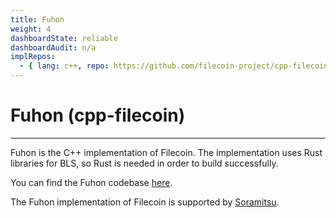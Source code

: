 ```yaml
---
title: Fuhon
weight: 4
dashboardState: reliable
dashboardAudit: n/a
implRepos: 
  - { lang: c++, repo: https://github.com/filecoin-project/cpp-filecoin }
---
```


# Fuhon (cpp-filecoin)
---

Fuhon is the C++ implementation of Filecoin. The implementation uses Rust libraries for BLS, so Rust is needed in order to build successfully.

You can find the Fuhon codebase [here](https://github.com/filecoin-project/cpp-filecoin).

The Fuhon implementation of Filecoin is supported by [Soramitsu](https://soramitsu.co.jp/).